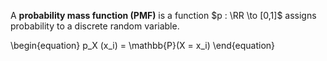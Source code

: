 A **probability mass function (PMF)** is a function $p : \RR \to [0,1]$ assigns probability to a discrete random variable.

\begin{equation}
p_X (x_i) = \mathbb{P}(X = x_i)
\end{equation}